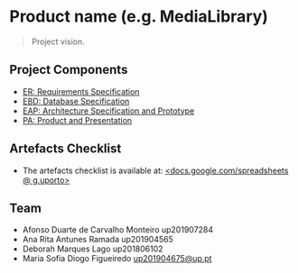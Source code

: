 # Product name (e.g. MediaLibrary)

> Project vision.

## Project Components

* [ER: Requirements Specification](er)
* [EBD: Database Specification](ebd)
* [EAP: Architecture Specification and Prototype](eap)
* [PA: Product and Presentation](pa)

## Artefacts Checklist

* The artefacts checklist is available at: [<docs.google.com/spreadsheets @ g.uporto>](https://docs.google.com/spreadsheets/d/1l1EJkh52LJXsfTYjDWQGkGMTLImTcyyucvqasp_KV_E/edit?usp=sharing)

## Team

* Afonso Duarte de Carvalho Monteiro up201907284
* Ana Rita Antunes Ramada up201904565
* Deborah Marques Lago up201806102
* Maria Sofia Diogo Figueiredo up201904675@up.pt

